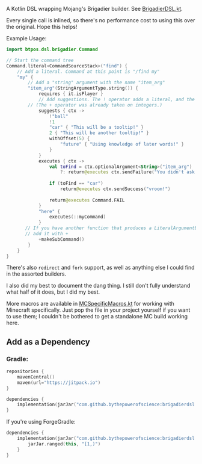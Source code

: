 
A Kotlin DSL wrapping Mojang's Brigadier builder.  See [BrigadierDSL.kt](src/main/kotlin/BrigadierDSL.kt).

Every single call is inlined, so there's no performance cost to using this over the original.  Hope this helps!

Example Usage:
```kotlin
import btpos.dsl.brigadier.Command

// Start the command tree
Command.literal<CommandSourceStack>("find") {
    // Add a literal. Command at this point is "/find my"
    "my" {
        // Add a "string" argument with the name "item_arg"
        "item_arg"(StringArgumentType.string()) {
            requires { it.isPlayer }
            // Add suggestions. The ! operator adds a literal, and the invoke adds a literal with a tooltip.
	    // (The + operator was already taken on integers.)
            suggests { ctx ->
                !"ball"
                !1
                "car" { "This will be a tooltip!" }
                2 { "This will be another tooltip!" }
                withOffset(5) {
                    "future" { "Using knowledge of later words!" }
                }
            }
            executes { ctx ->
                val toFind = ctx.optionalArgument<String>("item_arg")
                    ?: return@executes ctx.sendFailure("You didn't ask for an item!")
                
                if (toFind == "car")
                    return@executes ctx.sendSuccess("vroom!")
                
                return@executes Command.FAIL
            }
            "here" {
                executes(::myCommand)
            }
	   // If you have another function that produces a LiteralArgumentBuilder or a previously-compiled CommandNode, 
	   // add it with +
            +makeSubCommand()
        }
    }
}
 ```

There's also `redirect` and `fork` support, as well as anything else I could find in the assorted builders.

I also did my best to document the dang thing.  I still don't fully understand what half of it does, but I did my best.

More macros are available in [MCSpecificMacros.kt](MCSpecificMacros.kt) for working with Minecraft specifically.  Just pop the file in your project yourself if you want to use them; I couldn't be bothered to get a standalone MC build working here.

## Add as a Dependency

### Gradle:

```kotlin
repositories {
    mavenCentral()
    maven(url="https://jitpack.io")
}

dependencies {
    implementation(jarJar("com.github.bythepowerofscience:brigadierdsl:1.0.0"))
}
```

If you're using ForgeGradle:
```kotlin
dependencies {
    implementation(jarJar("com.github.bythepowerofscience:brigadierdsl:1.0.0")) {
        jarJar.ranged(this, "[1,)")
    }
}
```
